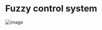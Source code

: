 # Fuzzy control system
![image](https://user-images.githubusercontent.com/93330418/212552909-6a8a41d8-fed8-432f-a96f-670f829e95e8.png)
